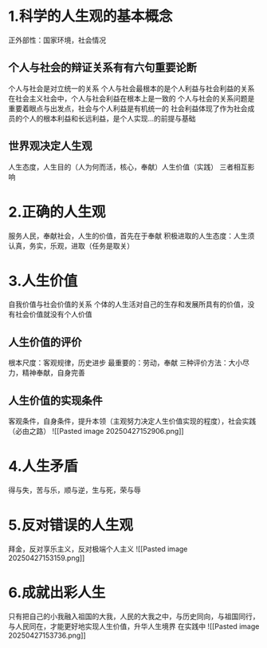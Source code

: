 # 1.科学的人生观的基本概念
正外部性：国家环境，社会情况
## 个人与社会的辩证关系有有六句重要论断
个人与社会是对立统一的关系
个人与社会最根本的是个人利益与社会利益的关系
在社会主义社会中，个人与社会利益在根本上是一致的
个人与社会的关系问题是重要着眼点与出发点，社会与个人利益是有机统一的
社会利益体现了作为社会成员的个人的根本利益和长远利益，是个人实现...的前提与基础
## 世界观决定人生观
人生态度，人生目的（人为何而活，核心，奉献）人生价值（实践） 三者相互影响
# 2.正确的人生观
服务人民，奉献社会，人生的价值，首先在于奉献
积极进取的人生态度：人生须认真，务实，乐观，进取（任务是取关）
# 3.人生价值
自我价值与社会价值的关系
个体的人生活对自己的生存和发展所具有的价值，没有社会价值就没有个人价值
## 人生价值的评价
根本尺度：客观规律，历史进步
最重要的：劳动，奉献
三种评价方法：大小尽力，精神奉献，自身完善
## 人生价值的实现条件
客观条件，自身条件，提升本领（主观努力决定人生价值实现的程度），社会实践（必由之路）
![[Pasted image 20250427152906.png]]
# 4.人生矛盾
得与失，苦与乐，顺与逆，生与死，荣与辱
# 5.反对错误的人生观
拜金，反对享乐主义，反对极端个人主义
![[Pasted image 20250427153159.png]]
# 6.成就出彩人生
只有把自己的小我融入祖国的大我，人民的大我之中，与历史同向，与祖国同行，与人民同在，才能更好地实现人生价值，升华人生境界
在实践中
![[Pasted image 20250427153736.png]]